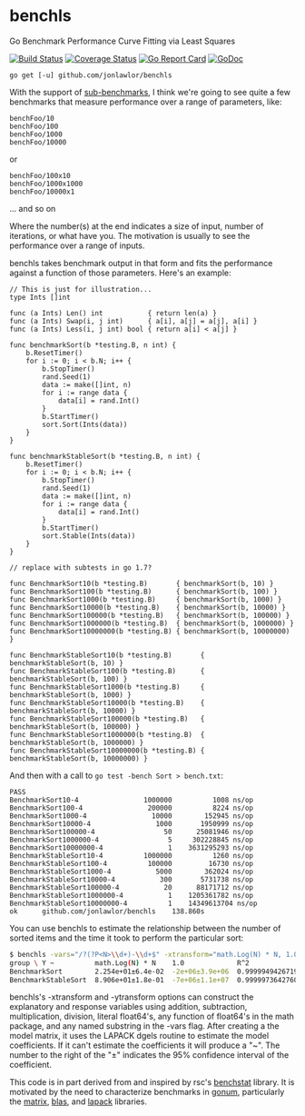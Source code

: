 # benchls

Go Benchmark Performance Curve Fitting via Least Squares

[![Build Status](https://travis-ci.org/jonlawlor/benchls.svg?branch=master)](https://travis-ci.org/jonlawlor/benchls)
[![Coverage Status](https://coveralls.io/repos/github/jonlawlor/benchls/badge.svg?branch=master)](https://coveralls.io/github/jonlawlor/benchls?branch=master)
[![Go Report Card](https://goreportcard.com/badge/github.com/jonlawlor/benchls)](https://goreportcard.com/report/github.com/jonlawlor/benchls)
[![GoDoc](https://godoc.org/github.com/jonlawlor/benchls?status.svg)](https://godoc.org/github.com/jonlawlor/benchls)

`go get [-u] github.com/jonlawlor/benchls`

With the support of [sub-benchmarks](https://github.com/golang/proposal/blob/master/design/12166-subtests.md), I think we're going to see quite a few benchmarks that measure performance over a range of parameters, like:

```
benchFoo/10
benchFoo/100
benchFoo/1000
benchFoo/10000
```
or

```benchBar/10x10
benchFoo/100x10
benchFoo/1000x1000
benchFoo/10000x1
```
... and so on

Where the number(s) at the end indicates a size of input, number of iterations, or what have you.  The motivation is usually to see the performance over a range of inputs.

benchls takes benchmark output in that form and fits the performance against a function of those parameters.  Here's an example:

```golang
// This is just for illustration...
type Ints []int

func (a Ints) Len() int           { return len(a) }
func (a Ints) Swap(i, j int)      { a[i], a[j] = a[j], a[i] }
func (a Ints) Less(i, j int) bool { return a[i] < a[j] }

func benchmarkSort(b *testing.B, n int) {
	b.ResetTimer()
	for i := 0; i < b.N; i++ {
		b.StopTimer()
		rand.Seed(1)
		data := make([]int, n)
		for i := range data {
			data[i] = rand.Int()
		}
		b.StartTimer()
		sort.Sort(Ints(data))
	}
}

func benchmarkStableSort(b *testing.B, n int) {
	b.ResetTimer()
	for i := 0; i < b.N; i++ {
		b.StopTimer()
		rand.Seed(1)
		data := make([]int, n)
		for i := range data {
			data[i] = rand.Int()
		}
		b.StartTimer()
		sort.Stable(Ints(data))
	}
}

// replace with subtests in go 1.7?

func BenchmarkSort10(b *testing.B)       { benchmarkSort(b, 10) }
func BenchmarkSort100(b *testing.B)      { benchmarkSort(b, 100) }
func BenchmarkSort1000(b *testing.B)     { benchmarkSort(b, 1000) }
func BenchmarkSort10000(b *testing.B)    { benchmarkSort(b, 10000) }
func BenchmarkSort100000(b *testing.B)   { benchmarkSort(b, 100000) }
func BenchmarkSort1000000(b *testing.B)  { benchmarkSort(b, 1000000) }
func BenchmarkSort10000000(b *testing.B) { benchmarkSort(b, 10000000) }

func BenchmarkStableSort10(b *testing.B)       { benchmarkStableSort(b, 10) }
func BenchmarkStableSort100(b *testing.B)      { benchmarkStableSort(b, 100) }
func BenchmarkStableSort1000(b *testing.B)     { benchmarkStableSort(b, 1000) }
func BenchmarkStableSort10000(b *testing.B)    { benchmarkStableSort(b, 10000) }
func BenchmarkStableSort100000(b *testing.B)   { benchmarkStableSort(b, 100000) }
func BenchmarkStableSort1000000(b *testing.B)  { benchmarkStableSort(b, 1000000) }
func BenchmarkStableSort10000000(b *testing.B) { benchmarkStableSort(b, 10000000) }
```

And then with a call to `go test -bench Sort > bench.txt`:
```
PASS
BenchmarkSort10-4            	 1000000	      1008 ns/op
BenchmarkSort100-4           	  200000	      8224 ns/op
BenchmarkSort1000-4          	   10000	    152945 ns/op
BenchmarkSort10000-4         	    1000	   1950999 ns/op
BenchmarkSort100000-4        	      50	  25081946 ns/op
BenchmarkSort1000000-4       	       5	 302228845 ns/op
BenchmarkSort10000000-4      	       1	3631295293 ns/op
BenchmarkStableSort10-4      	 1000000	      1260 ns/op
BenchmarkStableSort100-4     	  100000	     16730 ns/op
BenchmarkStableSort1000-4    	    5000	    362024 ns/op
BenchmarkStableSort10000-4   	     300	   5731738 ns/op
BenchmarkStableSort100000-4  	      20	  88171712 ns/op
BenchmarkStableSort1000000-4 	       1	1205361782 ns/op
BenchmarkStableSort10000000-4	       1	14349613704 ns/op
ok  	github.com/jonlawlor/benchls	138.860s
```

You can use benchls to estimate the relationship between the number of sorted items and the time it took to perform the particular sort:

```bash
$ benchls -vars="/?(?P<N>\\d+)-\\d+$" -xtransform="math.Log(N) * N, 1.0" bench.txt
group \ Y ~          math.Log(N) * N    1.0             R^2
BenchmarkSort        2.254e+01±6.4e-02  -2e+06±3.9e+06  0.9999949426719544
BenchmarkStableSort  8.906e+01±1.8e-01  -7e+06±1.1e+07  0.9999973642760738
```

benchls's -xtransform and -ytransform options can construct the explanatory and response variables using addition, subtraction, multiplication, division, literal float64's, any function of float64's in the math package, and any named substring in the -vars flag.  After creating a the model matrix, it uses the LAPACK dgels routine to estimate the model coefficients.  If it can't estimate the coefficients it will produce a "~".  The number to the right of the "±" indicates the 95% confidence interval of the coefficient.

This code is in part derived from and inspired by rsc's [benchstat](https://github.com/rsc/benchstat) library.  It is motivated by the need to characterize benchmarks in [gonum](https://github.com/gonum), particularly the [matrix](https://github.com/gonum/matrix), [blas](https://github.com/gonum/blas), and [lapack](https://github.com/gonum/lapack) libraries.
